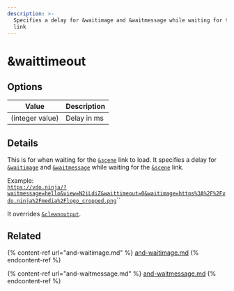 ```yaml
---
description: >-
  Specifies a delay for &waitimage and &waitmessage while waiting for the &scene
  link
---
```


# \&waittimeout

## Options

| Value           | Description |
| --------------- | ----------- |
| (integer value) | Delay in ms |

## Details

This is for when waiting for the [`&scene`](scene.md) link to load. It specifies a delay for [`&waitimage`](and-waitimage.md) and [`&waitmessage`](and-waitmessage.md) while waiting for the [`&scene`](scene.md) link.

Example:\
[`https://vdo.ninja/?waitmessage=hello&view=N2iLdiZ&waittimeout=0&waitimage=https%3A%2F%2Fvdo.ninja%2Fmedia%2Flogo_cropped.png`](https://vdo.ninja/?waitmessage=hello\&view=N2iLdiZ\&waittimeout=0\&waitimage=https%3A%2F%2Fvdo.ninja%2Fmedia%2Flogo\_cropped.png)``

It overrides [`&cleanoutput`](../design-parameters/cleanoutput.md).

## Related

{% content-ref url="and-waitimage.md" %}
[and-waitimage.md](and-waitimage.md)
{% endcontent-ref %}

{% content-ref url="and-waitmessage.md" %}
[and-waitmessage.md](and-waitmessage.md)
{% endcontent-ref %}
